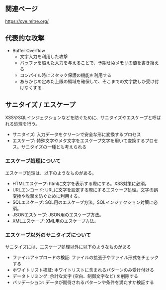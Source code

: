 ## 関連ページ
https://cve.mitre.org/


## 代表的な攻撃
- Buffer Overflow
    - 文字入力を利用した攻撃
    - バッファを超えた入力を与えることで、予期せぬメモリの値を書き換える
    - コンパイル時にスタック保護の機能を利用する
    - あらかじめ定めた上限の領域を確保して、そこまでの文字数しか受け付けなくする


## サニタイズ / エスケープ
XSSやSQLインジェクションなどを防ぐために、サニタイズやエスケープと呼ばれる処理を行う。

- サニタイズ: 入力データをクリーンで安全な形に変換するプロセス
- エスケープ: 特殊文字やメタ文字をエスケープ文字を用いて変換するプロセス。サニタイズの一種とも考えられる

### エスケープ処理について
エスケープ処理は、以下のようなものがある。

- HTMLエスケープ: htmlに文字を表示する際にする。XSS対策に必須。
- URLエンコード: URLに文字を設定する際にするエスケープ処理。文字の誤変換や攻撃を防ぐために利用する。
- SQLエスケープ: SQL用のエスケープ方法。SQLインジェクション対策に必須。
- JSONエスケープ: JSON用のエスケープ方法。
- XMLエスケープ: XML用のエスケープ方法。

### エスケープ以外のサニタイズについて
サニタイズには、エスケープ処理以外に以下のようなものがある
- ファイルアップロードの検証: ファイルの拡張子やファイル形式をチェックする
- ホワイトリスト検証: ホワイトリストに含まれるパターンのみ受け付ける
- データトリミング: 余計な文字 (空白、制御文字など) を削除する
- バリデーション: データが期待されるパターンや条件を満たすか検証する

